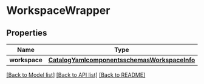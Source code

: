 # WorkspaceWrapper

## Properties
Name | Type | Description | Notes
------------ | ------------- | ------------- | -------------
**workspace** | [**CatalogYamlcomponentsschemasWorkspaceInfo**](CatalogYamlcomponentsschemasWorkspaceInfo.md) |  | [optional] 

[[Back to Model list]](../README.md#documentation-for-models) [[Back to API list]](../README.md#documentation-for-api-endpoints) [[Back to README]](../README.md)

